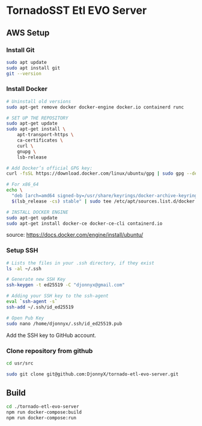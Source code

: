 # TornadoSST Etl EVO Server

## AWS Setup

### Install Git

```bash
sudo apt update
sudo apt install git
git --version
```

### Install Docker

```bash
# Uninstall old versions
sudo apt-get remove docker docker-engine docker.io containerd runc

# SET UP THE REPOSITORY
sudo apt-get update
sudo apt-get install \
    apt-transport-https \
    ca-certificates \
    curl \
    gnupg \
    lsb-release

# Add Docker’s official GPG key:
curl -fsSL https://download.docker.com/linux/ubuntu/gpg | sudo gpg --dearmor -o /usr/share/keyrings/docker-archive-keyring.gpg

# For x86_64
echo \
  "deb [arch=amd64 signed-by=/usr/share/keyrings/docker-archive-keyring.gpg] https://download.docker.com/linux/ubuntu \
  $(lsb_release -cs) stable" | sudo tee /etc/apt/sources.list.d/docker.list > /dev/null

# INSTALL DOCKER ENGINE
sudo apt-get update
sudo apt-get install docker-ce docker-ce-cli containerd.io
```

source: https://docs.docker.com/engine/install/ubuntu/

### Setup SSH

```bash
# Lists the files in your .ssh directory, if they exist
ls -al ~/.ssh

# Generate new SSH Key
ssh-keygen -t ed25519 -C "djonnyx@gmail.com"

# Adding your SSH key to the ssh-agent
eval `ssh-agent -s`
ssh-add ~/.ssh/id_ed25519

# Open Pub Key
sudo nano /home/djonnyx/.ssh/id_ed25519.pub
```

Add the SSH key to GitHub account.

### Clone repository from github

```bash
cd usr/src

sudo git clone git@github.com:DjonnyX/tornado-etl-evo-server.git
```

## Build

```bash
cd ./tornado-etl-evo-server
npm run docker-compose:build
npm run docker-compose:run
```
